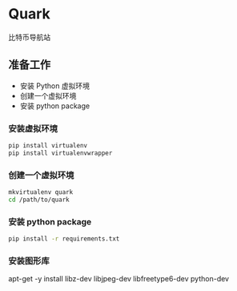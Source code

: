 # Quark

比特币导航站

## 准备工作

- 安装 Python 虚拟环境
- 创建一个虚拟环境
- 安装 python package


### 安装虚拟环境

```bash
pip install virtualenv
pip install virtualenvwrapper
```

### 创建一个虚拟环境
```bash
mkvirtualenv quark
cd /path/to/quark
```

### 安装 python package
```bash
pip install -r requirements.txt 
```


### 安装图形库

apt-get -y install libz-dev libjpeg-dev libfreetype6-dev python-dev
    
     
    
    